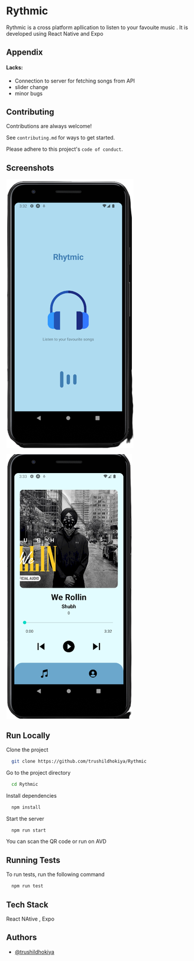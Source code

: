 
# Rythmic

Rythmic is a cross platform apllication to listen to your favouite music . It is developed using React Native and Expo


## Appendix

#### Lacks:
- Connection to server for fetching songs from API
- slider change
- minor bugs



## Contributing

Contributions are always welcome!

See `contributing.md` for ways to get started.

Please adhere to this project's `code of conduct`.


## Screenshots

![Loading](https://github.com/trushildhokiya/Rythmic/blob/main/assets/ss2.png?raw=true)

![Player](https://github.com/trushildhokiya/Rythmic/blob/main/assets/ss1.png?raw=true)
## Run Locally

Clone the project

```bash
  git clone https://github.com/trushildhokiya/Rythmic
```

Go to the project directory

```bash
  cd Rythmic
```

Install dependencies

```bash
  npm install
```

Start the server

```bash
  npm run start
```

You can scan the QR code or run on AVD 

## Running Tests

To run tests, run the following command

```bash
  npm run test
```


## Tech Stack

React NAtive , Expo 


## Authors

- [@trushildhokiya](https://www.github.com/trushildhokiya)

